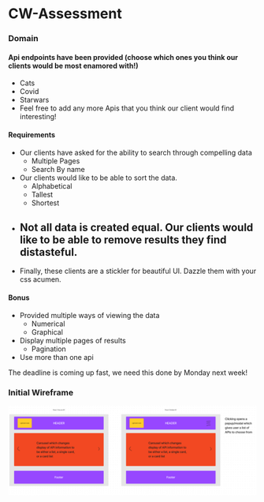 # CW-Assessment

### Domain
#### Api endpoints have been provided (choose which ones you think our clients would be most enamored with!)
- Cats
- Covid
- Starwars
- Feel free to add any more Apis that you think our client would find interesting!
 

#### Requirements

- Our clients have asked for the ability to search through compelling data
    - Multiple Pages
    - Search By name
- Our clients would like to be able to sort the data.
    - Alphabetical
    - Tallest 
    - Shortest
- Not all data is created equal. Our clients would like to be able to remove results they find distasteful.
    - 
- Finally, these clients are a stickler for beautiful UI. Dazzle them with your css acumen.
 

#### Bonus

- Provided multiple ways of viewing the data
    - Numerical
    - Graphical
- Display multiple pages of results
    - Pagination
- Use more than one api
 

The deadline is coming up fast, we need this done by Monday next week!

### Initial Wireframe
![Initial Wireframe](./assets/Initial%20Wireframe.PNG)